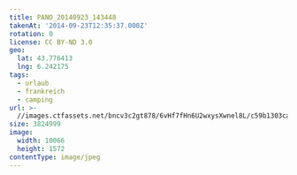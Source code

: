 ```yaml
---
title: PANO_20140923_143448
takenAt: '2014-09-23T12:35:37.000Z'
rotation: 0
license: CC BY-ND 3.0
geo:
  lat: 43.776413
  lng: 6.242175
tags:
  - urlaub
  - frankreich
  - camping
url: >-
  //images.ctfassets.net/bncv3c2gt878/6vHf7fHn6U2wxysXwnel8L/c59b1303cafd549e5af2b462241d7f4a/pano_20140923_143448_27696690294_o
size: 3824999
image:
  width: 10066
  height: 1572
contentType: image/jpeg
---
```


